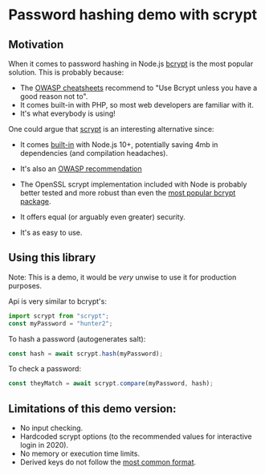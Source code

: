 # Password hashing demo with scrypt

## Motivation
When it comes to password hashing in Node.js [bcrypt](https://en.wikipedia.org/wiki/Bcrypt) is the most popular solution.
This is probably because: 
- The [OWASP cheatsheets](https://cheatsheetseries.owasp.org/cheatsheets/Password_Storage_Cheat_Sheet.html) recommend to "Use Bcrypt unless you have a good reason not to".
- It comes built-in with PHP, so most web developers are familiar with it.
- It's what everybody is using!

One could argue that [scrypt](https://en.wikipedia.org/wiki/Scrypt) is an interesting alternative since: 
- It comes [built-in](https://nodejs.org/api/crypto.html#crypto_crypto_scrypt_password_salt_keylen_options_callback) with Node.js 10+, potentially saving 4mb in dependencies (and compilation headaches).

- It's also an [OWASP recommendation](https://owasp.org/www-project-top-ten/OWASP_Top_Ten_2017/Top_10-2017_A3-Sensitive_Data_Exposure)

- The OpenSSL scrypt implementation included with Node is probably better tested and more robust than even the [most popular bcrypt package](https://www.npmjs.com/package/bcrypt).

- It offers equal (or arguably even greater) security.

- It's as easy to use.


## Using this library

Note: This is a demo, it would be _very_ unwise to use it for production purposes.

Api is very similar to bcrypt's:

```js
import scrypt from "scrypt";
const myPassword = "hunter2";
```

To hash a password (autogenerates salt):
```js
const hash = await scrypt.hash(myPassword);
```

To check a password:
```js
const theyMatch = await scrypt.compare(myPassword, hash);
```



## Limitations of this demo version:
- No input checking.
- Hardcoded scrypt options (to the recommended values for interactive login in 2020).
- No memory or execution time limits.
- Derived keys do not follow the [most common format](https://github.com/Tarsnap/scrypt/blob/master/FORMAT).
